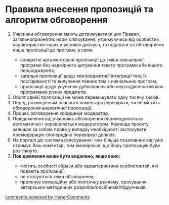 <div id="hypercomments_widget" class="js-hypercomments-widget invisible"></div>

# Правила внесення пропозицій та алгоритм обговорення 

<ol>
<li>Учасники обговорення мають дотримуватися цих Правил, загальноприйнятих норм спілкування, утримуючись від особистих характеристик інших учасників дискусії, та подавати на обговорення лише пропозиції до програм, а саме:</li>
<ul>
<li>конкретні аргументовані пропозиції до зміни навчальної програми без надмірного цитування тексту програми або іншого першоджерела;</li>
<li>загальні пропозиції щодо міжпредметної інтеграції тем, їх послідовності та вилучення певних тем з навчальних програм;</li>
<li>пропозиції щодо усунення дублювання або неузгодженостей між програмами різних предметів.</li>
</ul>
<li>Обсяг однієї пропозиції не може перевищувати одну тисячу знаків.</li>
<li>Перед розміщенням власного коментаря перевірити, чи не містить обговорення аналогічної пропозиції.</li>
<li>Процес обговорення координує модератор.</li>
<li>Повідомлення від учасників обговорення оприлюднюються автоматично і перевіряються модератором. Команда проекту залишає за собою право у випадку необхідності застосувати премодерацію (попередню перевірку) дописів. </li>
<li>На порталі діє система голосування: чим більше позитивних відгуків отримує Ваш коментар, тим ймовірніше, що Вашу пропозицію буде розглянуто.</li>
<li><b>Повідомлення може бути видалено, якщо воно:</b> </li>
<ul>
<li>містить особисті образи або характеристики особистостей, які подають пропозиції;</li>
<li>не стосуються теми обговорення;</li>
<li>пропонує комерційну або політичну рекламу, просування авторських методичних розробок/посібників/підручників.</li>
</ul>
</ol>



<div class="js-hypercomments-container">
<a href="http://hypercomments.com" class="hc-link" title="comments widget">comments powered by HyperComments</a>
</div>